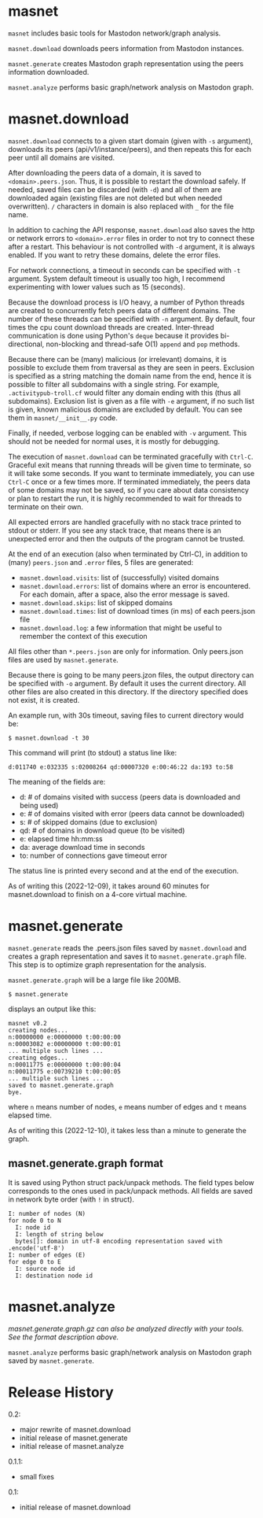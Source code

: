 
# masnet

`masnet` includes basic tools for Mastodon network/graph analysis.

`masnet.download` downloads peers information from Mastodon instances.

`masnet.generate` creates Mastodon graph representation using the peers information downloaded.

`masnet.analyze` performs basic graph/network analysis on Mastodon graph.

# masnet.download

`masnet.download` connects to a given start domain (given with `-s` argument), downloads its peers (api/v1/instance/peers), and then repeats this for each peer until all domains are visited. 

After downloading the peers data of a domain, it is saved to `<domain>.peers.json`. Thus, it is possible to restart the download safely. If needed, saved files can be discarded (with `-d`) and all of them are downloaded again (existing files are not deleted but when needed overwritten). `/` characters in domain is also replaced with `_` for the file name.

In addition to caching the API response, `masnet.download` also saves the http or network errors to `<domain>.error` files in order to not try to connect these after a restart. This behaviour is not controlled with `-d` argument, it is always enabled. If you want to retry these domains, delete the error files.

For network connections, a timeout in seconds can be specified with `-t` argument. System default timeout is usually too high, I recommend experimenting with lower values such as 15 (seconds).

Because the download process is I/O heavy, a number of Python threads are created to concurrently fetch peers data of different domains. The number of these threads can be specified with `-n` argument. By default, four times the cpu count download threads are created. Inter-thread communication is done using Python's `deque` because it provides bi-directional, non-blocking and thread-safe O(1) `append` and `pop` methods.

Because there can be (many) malicious (or irrelevant) domains, it is possible to exclude them from traversal as they are seen in peers. Exclusion is specified as a string matching the domain name from the end, hence it is possible to filter all subdomains with a single string. For example, `.activitypub-troll.cf` would filter any domain ending with this (thus all subdomains). Exclusion list is given as a file with `-e` argument, if no such list is given, known malicious domains are excluded by default. You can see them in `masnet/__init__.py` code.

Finally, if needed, verbose logging can be enabled with `-v` argument. This should not be needed for normal uses, it is mostly for debugging.

The execution of `masnet.download` can be terminated gracefully with `Ctrl-C`. Graceful exit means that running threads will be given time to terminate, so it will take some seconds. If you want to terminate immediately, you can use `Ctrl-C` once or a few times more. If terminated immediately, the peers data of some domains may not be saved, so if you care about data consistency or plan to restart the run, it is highly recommended to wait for threads to terminate on their own.

All expected errors are handled gracefully with no stack trace printed to stdout or stderr. If you see any stack trace, that means there is an unexpected error and then the outputs of the program cannot be trusted.

At the end of an execution (also when terminated by Ctrl-C), in addition to (many) `peers.json` and `.error` files, 5 files are generated:

- `masnet.download.visits`: list of (successfully) visited domains
- `masnet.download.errors`: list of domains where an error is encountered. For each domain, after a space, also the error message is saved.
- `masnet.download.skips`: list of skipped domains
- `masnet.download.times`: list of download times (in ms) of each peers.json file
- `masnet.download.log`: a few information that might be useful to remember the context of this execution

All files other than `*.peers.json` are only for information. Only peers.json files are used by `masnet.generate`.

Because there is going to be many peers.jzon files, the output directory can be specified with `-o` argument. By default it uses the current directory. All other files are also created in this directory. If the directory specified does not exist, it is created.

An example run, with 30s timeout, saving files to current directory would be:

```
$ masnet.download -t 30
```

This command will print (to stdout) a status line like:

```
d:011740 e:032335 s:02008264 qd:00007320 e:00:46:22 da:193 to:58
```

The meaning of the fields are:

- d: # of domains visited with success (peers data is downloaded and being used)
- e: # of domains visited with error (peers data cannot be downloaded)
- s: # of skipped domains (due to exclusion)
- qd: # of domains in download queue (to be visited)
- e: elapsed time hh:mm:ss
- da: average download time in seconds
- to: number of connections gave timeout error

The status line is printed every second and at the end of the execution.

As of writing this (2022-12-09), it takes around 60 minutes for masnet.download to finish on a 4-core virtual machine.

# masnet.generate

`masnet.generate` reads the .peers.json files saved by `masnet.download` and creates a graph representation and saves it to `masnet.generate.graph` file. This step is to optimize graph representation for the analysis.

`masnet.generate.graph` will be a large file like 200MB.

```
$ masnet.generate
```

displays an output like this:

```
masnet v0.2
creating nodes...
n:00000000 e:00000000 t:00:00:00 
n:00003082 e:00000000 t:00:00:01 
... multiple such lines ...
creating edges...
n:00011775 e:00000000 t:00:00:04 
n:00011775 e:00739210 t:00:00:05 
... multiple such lines ...
saved to masnet.generate.graph
bye.
```

where `n` means number of nodes, `e` means number of edges and `t` means elapsed time.

As of writing this (2022-12-10), it takes less than a minute to generate the graph.

## masnet.generate.graph format

It is saved using Python struct pack/unpack methods. The field types below corresponds to the ones used in pack/unpack methods. All fields are saved in network byte order (with `!` in struct).

```
I: number of nodes (N)
for node 0 to N
  I: node id
  I: length of string below
  bytes[]: domain in utf-8 encoding representation saved with .encode('utf-8')
I: number of edges (E)
for edge 0 to E
  I: source node id
  I: destination node id
```

# masnet.analyze

*masnet.generate.graph.gz can also be analyzed directly with your tools. See the format description above.*

`masnet.analyze` performs basic graph/network analysis on Mastodon graph saved by `masnet.generate`.

# Release History

0.2:
- major rewrite of masnet.download
- initial release of masnet.generate
- initial release of masnet.analyze

0.1.1:
- small fixes
    
0.1:
- initial release of masnet.download
